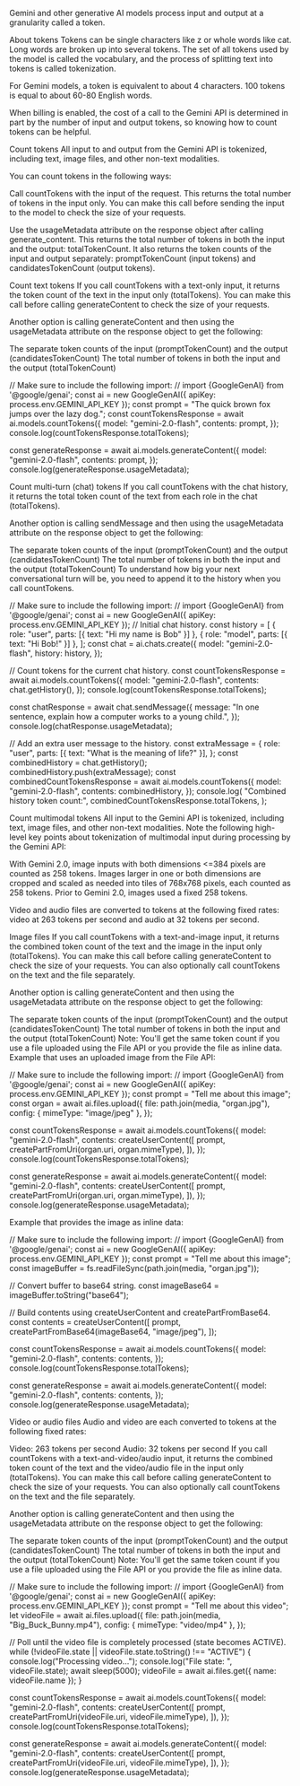 
Gemini and other generative AI models process input and output at a granularity called a token.

About tokens
Tokens can be single characters like z or whole words like cat. Long words are broken up into several tokens. The set of all tokens used by the model is called the vocabulary, and the process of splitting text into tokens is called tokenization.

For Gemini models, a token is equivalent to about 4 characters. 100 tokens is equal to about 60-80 English words.

When billing is enabled, the cost of a call to the Gemini API is determined in part by the number of input and output tokens, so knowing how to count tokens can be helpful.

Count tokens
All input to and output from the Gemini API is tokenized, including text, image files, and other non-text modalities.

You can count tokens in the following ways:

Call countTokens with the input of the request.
This returns the total number of tokens in the input only. You can make this call before sending the input to the model to check the size of your requests.

Use the usageMetadata attribute on the response object after calling generate_content.
This returns the total number of tokens in both the input and the output: totalTokenCount.
It also returns the token counts of the input and output separately: promptTokenCount (input tokens) and candidatesTokenCount (output tokens).

Count text tokens
If you call countTokens with a text-only input, it returns the token count of the text in the input only (totalTokens). You can make this call before calling generateContent to check the size of your requests.

Another option is calling generateContent and then using the usageMetadata attribute on the response object to get the following:

The separate token counts of the input (promptTokenCount) and the output (candidatesTokenCount)
The total number of tokens in both the input and the output (totalTokenCount)

// Make sure to include the following import:
// import {GoogleGenAI} from '@google/genai';
const ai = new GoogleGenAI({ apiKey: process.env.GEMINI_API_KEY });
const prompt = "The quick brown fox jumps over the lazy dog.";
const countTokensResponse = await ai.models.countTokens({
  model: "gemini-2.0-flash",
  contents: prompt,
});
console.log(countTokensResponse.totalTokens);

const generateResponse = await ai.models.generateContent({
  model: "gemini-2.0-flash",
  contents: prompt,
});
console.log(generateResponse.usageMetadata);

Count multi-turn (chat) tokens
If you call countTokens with the chat history, it returns the total token count of the text from each role in the chat (totalTokens).

Another option is calling sendMessage and then using the usageMetadata attribute on the response object to get the following:

The separate token counts of the input (promptTokenCount) and the output (candidatesTokenCount)
The total number of tokens in both the input and the output (totalTokenCount)
To understand how big your next conversational turn will be, you need to append it to the history when you call countTokens.


// Make sure to include the following import:
// import {GoogleGenAI} from '@google/genai';
const ai = new GoogleGenAI({ apiKey: process.env.GEMINI_API_KEY });
// Initial chat history.
const history = [
  { role: "user", parts: [{ text: "Hi my name is Bob" }] },
  { role: "model", parts: [{ text: "Hi Bob!" }] },
];
const chat = ai.chats.create({
  model: "gemini-2.0-flash",
  history: history,
});

// Count tokens for the current chat history.
const countTokensResponse = await ai.models.countTokens({
  model: "gemini-2.0-flash",
  contents: chat.getHistory(),
});
console.log(countTokensResponse.totalTokens);

const chatResponse = await chat.sendMessage({
  message: "In one sentence, explain how a computer works to a young child.",
});
console.log(chatResponse.usageMetadata);

// Add an extra user message to the history.
const extraMessage = {
  role: "user",
  parts: [{ text: "What is the meaning of life?" }],
};
const combinedHistory = chat.getHistory();
combinedHistory.push(extraMessage);
const combinedCountTokensResponse = await ai.models.countTokens({
  model: "gemini-2.0-flash",
  contents: combinedHistory,
});
console.log(
  "Combined history token count:",
  combinedCountTokensResponse.totalTokens,
);

Count multimodal tokens
All input to the Gemini API is tokenized, including text, image files, and other non-text modalities. Note the following high-level key points about tokenization of multimodal input during processing by the Gemini API:

With Gemini 2.0, image inputs with both dimensions <=384 pixels are counted as 258 tokens. Images larger in one or both dimensions are cropped and scaled as needed into tiles of 768x768 pixels, each counted as 258 tokens. Prior to Gemini 2.0, images used a fixed 258 tokens.

Video and audio files are converted to tokens at the following fixed rates: video at 263 tokens per second and audio at 32 tokens per second.

Image files
If you call countTokens with a text-and-image input, it returns the combined token count of the text and the image in the input only (totalTokens). You can make this call before calling generateContent to check the size of your requests. You can also optionally call countTokens on the text and the file separately.

Another option is calling generateContent and then using the usageMetadata attribute on the response object to get the following:

The separate token counts of the input (promptTokenCount) and the output (candidatesTokenCount)
The total number of tokens in both the input and the output (totalTokenCount)
Note: You'll get the same token count if you use a file uploaded using the File API or you provide the file as inline data.
Example that uses an uploaded image from the File API:


// Make sure to include the following import:
// import {GoogleGenAI} from '@google/genai';
const ai = new GoogleGenAI({ apiKey: process.env.GEMINI_API_KEY });
const prompt = "Tell me about this image";
const organ = await ai.files.upload({
  file: path.join(media, "organ.jpg"),
  config: { mimeType: "image/jpeg" },
});

const countTokensResponse = await ai.models.countTokens({
  model: "gemini-2.0-flash",
  contents: createUserContent([
    prompt,
    createPartFromUri(organ.uri, organ.mimeType),
  ]),
});
console.log(countTokensResponse.totalTokens);

const generateResponse = await ai.models.generateContent({
  model: "gemini-2.0-flash",
  contents: createUserContent([
    prompt,
    createPartFromUri(organ.uri, organ.mimeType),
  ]),
});
console.log(generateResponse.usageMetadata);

Example that provides the image as inline data:


// Make sure to include the following import:
// import {GoogleGenAI} from '@google/genai';
const ai = new GoogleGenAI({ apiKey: process.env.GEMINI_API_KEY });
const prompt = "Tell me about this image";
const imageBuffer = fs.readFileSync(path.join(media, "organ.jpg"));

// Convert buffer to base64 string.
const imageBase64 = imageBuffer.toString("base64");

// Build contents using createUserContent and createPartFromBase64.
const contents = createUserContent([
  prompt,
  createPartFromBase64(imageBase64, "image/jpeg"),
]);

const countTokensResponse = await ai.models.countTokens({
  model: "gemini-2.0-flash",
  contents: contents,
});
console.log(countTokensResponse.totalTokens);

const generateResponse = await ai.models.generateContent({
  model: "gemini-2.0-flash",
  contents: contents,
});
console.log(generateResponse.usageMetadata);

Video or audio files
Audio and video are each converted to tokens at the following fixed rates:

Video: 263 tokens per second
Audio: 32 tokens per second
If you call countTokens with a text-and-video/audio input, it returns the combined token count of the text and the video/audio file in the input only (totalTokens). You can make this call before calling generateContent to check the size of your requests. You can also optionally call countTokens on the text and the file separately.

Another option is calling generateContent and then using the usageMetadata attribute on the response object to get the following:

The separate token counts of the input (promptTokenCount) and the output (candidatesTokenCount)
The total number of tokens in both the input and the output (totalTokenCount)
Note: You'll get the same token count if you use a file uploaded using the File API or you provide the file as inline data.

// Make sure to include the following import:
// import {GoogleGenAI} from '@google/genai';
const ai = new GoogleGenAI({ apiKey: process.env.GEMINI_API_KEY });
const prompt = "Tell me about this video";
let videoFile = await ai.files.upload({
  file: path.join(media, "Big_Buck_Bunny.mp4"),
  config: { mimeType: "video/mp4" },
});

// Poll until the video file is completely processed (state becomes ACTIVE).
while (!videoFile.state || videoFile.state.toString() !== "ACTIVE") {
  console.log("Processing video...");
  console.log("File state: ", videoFile.state);
  await sleep(5000);
  videoFile = await ai.files.get({ name: videoFile.name });
}

const countTokensResponse = await ai.models.countTokens({
  model: "gemini-2.0-flash",
  contents: createUserContent([
    prompt,
    createPartFromUri(videoFile.uri, videoFile.mimeType),
  ]),
});
console.log(countTokensResponse.totalTokens);

const generateResponse = await ai.models.generateContent({
  model: "gemini-2.0-flash",
  contents: createUserContent([
    prompt,
    createPartFromUri(videoFile.uri, videoFile.mimeType),
  ]),
});
console.log(generateResponse.usageMetadata);

